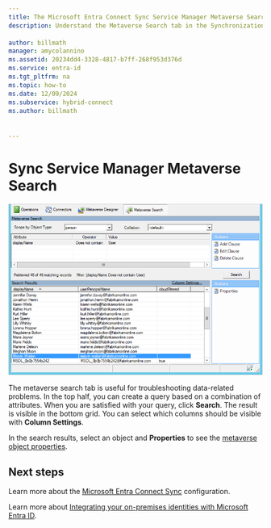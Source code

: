 ```yaml
---
title: The Microsoft Entra Connect Sync Service Manager Metaverse Search| Microsoft Docs'
description: Understand the Metaverse Search tab in the Synchronization Service Manager for Microsoft Entra Connect.

author: billmath
manager: amycolannino
ms.assetid: 20234dd4-3328-4817-b7ff-268f953d376d
ms.service: entra-id
ms.tgt_pltfrm: na
ms.topic: how-to
ms.date: 12/09/2024
ms.subservice: hybrid-connect
ms.author: billmath


---
```

# Sync Service Manager Metaverse Search

![Sync Service Manager](./media/how-to-connect-sync-service-manager-ui-mvsearch/mvsearch.png)

The metaverse search tab is useful for troubleshooting data-related problems. In the top half, you can create a query based on a combination of attributes. When you are satisfied with your query, click **Search**. The result is visible in the bottom grid. You can select which columns should be visible with **Column Settings**.

In the search results, select an object and **Properties** to see the [metaverse object properties](tshoot-connect-object-not-syncing.md#metaverse-object-properties).

## Next steps
Learn more about the [Microsoft Entra Connect Sync](how-to-connect-sync-whatis.md) configuration.

Learn more about [Integrating your on-premises identities with Microsoft Entra ID](../whatis-hybrid-identity.md).
